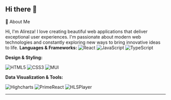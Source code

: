 ## Hi there 👋

🌟 About Me

Hi, I'm Alireza! I love creating beautiful web applications that deliver exceptional user experiences.
 I'm passionate about modern web technologies and constantly exploring new ways to bring innovative ideas to life.
 **Languages & Frameworks:**
![React](https://img.shields.io/badge/React-20232A?style=for-the-badge&logo=react&logoColor=61DAFB)
![JavaScript](https://img.shields.io/badge/JavaScript-323330?style=for-the-badge&logo=javascript&logoColor=F7DF1E)
![TypeScript](https://img.shields.io/badge/TypeScript-007ACC?style=for-the-badge&logo=typescript&logoColor=white)

**Design & Styling:**

![HTML5](https://img.shields.io/badge/HTML5-E34F26?style=for-the-badge&logo=html5&logoColor=white)
![CSS3](https://img.shields.io/badge/CSS3-1572B6?style=for-the-badge&logo=css3&logoColor=white)
![MUI](https://img.shields.io/badge/MUI-0081CB?style=for-the-badge&logo=mui&logoColor=white)

**Data Visualization & Tools:**

![Highcharts](https://img.shields.io/badge/Highcharts-3A3A3A?style=for-the-badge&logo=highcharts&logoColor=white)
![PrimeReact](https://img.shields.io/badge/PrimeReact-6C63FF?style=for-the-badge&logo=react&logoColor=white)
![HLSPlayer](https://img.shields.io/badge/HLSPlayer-FF6F00?style=for-the-badge)

---

<!--
**alirezaomidi1999/alirezaomidi1999** is a ✨ _special_ ✨ repository because its `README.md` (this file) appears on your GitHub profile.

